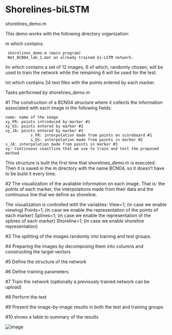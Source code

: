 # Shorelines-biLSTM
shorelines_demo.m 

This demo works with the following directory organization: 

m which contains:

	 shorelines_demo.m (main program) 
	 Net_BCN04_lab_1.mat an already trained bi-LSTM network. 
   
Im which contains a set of 12 images, 6 of which, randomly chosen, will be used to train the network while the remaining 6 will be used for the test.

txt which contains 24 text files with the points entered by each marker. 

Tasks performed by shorelines_demo.m

#1 The construction of a BCN04 structure where it collects the information associated with each image in the following fields: 

	name: name of the image 
	xy_FR: points introduced by marker #1 
	xy_GS: points entered by marker #2 
	xy_JA: points entered by marker #3 
               s_FR: interpolation made from points on scoreboard #1 
               s_GS: interpolation made from points in marker #2 
	s_JA: interpolation made from points in marker #3 
	xy: Continuous coastline that we use to train and test the proposed method 

This structure is built the first time that shorelines_demo.m is executed. Then it is saved in the m directory with the name BCN04, so it doesn’t have to be build it every time. 

#2 The visualization of the available information on each image. That is: the points of each marker, the interpolations made from their data and the continuous line that we define as shoreline. 

The visualization is controlled with the variables: 
View=1; (in case we enable viewing) 
Points=1; (in case we enable the representation of the points of each marker) 
Splines=1; (in case we enable the representation of the splines of each marker) 
Shoreline=1; (in case we enable shoreline representation) 

#3 The splitting of the images randomly into training and test groups.

#4 Preparing the images by decomposing them into columns and constructing the target vectors 

#5 Define the structure of the network 

#6 Define training parameters 

#7 Train the network (optionally a previously trained network can be upload) 

#8 Perform the test 

#9 Present the image-by-image results in both the test and training groups

#10 shows a table to summary of the results

![image](https://user-images.githubusercontent.com/62955998/214618649-24e289b2-8401-4746-957e-b6231e9f1821.png)
